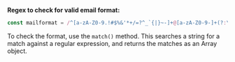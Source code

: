 **Regex to check for valid email format:**  

``` javascript
const mailformat = /^[a-zA-Z0-9.!#$%&'*+/=?^_`{|}~-]+@[a-zA-Z0-9-]+(?:\.[a-zA-Z0-9-]+)*$/
```

To check the format, use the `match()` method. This searches a string for a match against a regular expression, and returns the matches as an Array object.